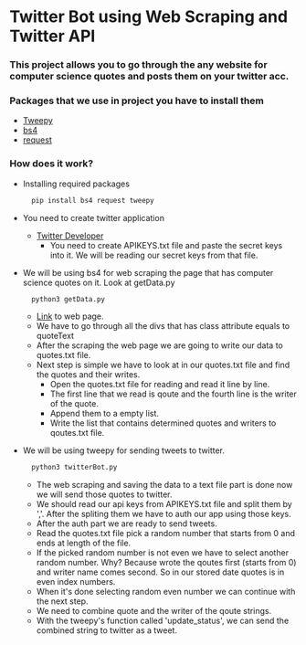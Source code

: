 # Twitter Bot using Web Scraping and Twitter API

### This project allows you to go through the any website for computer science quotes and posts them on your twitter acc.

### Packages that we use in project you have to install them

- [Tweepy](http://www.tweepy.org/)
- [bs4](https://www.crummy.com/software/BeautifulSoup/bs4/doc/)
- [request](https://www.pythonforbeginners.com/requests/using-requests-in-python)

### How does it work?

- Installing required packages
  
  ```bash
    pip install bs4 request tweepy
  ```

- You need to create twitter application
  - [Twitter Developer](https://developer.twitter.com/apps)
    - You need to create APIKEYS.txt file and paste the secret keys into it. We will be reading our secret keys from that file.

- We will be using bs4 for web scraping the page that has computer science quotes on it. Look at getData.py
  
  ```bash
    python3 getData.py
  ```

  - [Link](https://www.goodreads.com/quotes/tag/computer-science) to web page.
  - We have to go through all the divs that has class attribute equals to quoteText
  - After the scraping the web page we are going to write our data to quotes.txt file.
  - Next step is simple we have to look at in our quotes.txt file and find the quotes and their writes.
    - Open the quotes.txt file for reading and read it line by line.
    - The first line that we read is qoute and the fourth line is the writer of the quote.
    - Append them to a empty list.
    - Write the list that contains determined quotes and writers to qoutes.txt file.

- We will be using tweepy for sending tweets to twitter.
  
  ```bash
    python3 twitterBot.py
  ```

  - The web scraping and saving the data to a text file part is done now we will send those quotes to twitter.
  - We should read our api keys from APIKEYS.txt file and split them by ','. After the spliting them we have to auth our app using those keys.
  - After the auth part we are ready to send tweets.
  - Read the quotes.txt file pick a random number that starts from 0 and ends at length of the file.
  - If the picked random number is not even we have to select another random number. Why? Because wrote the qoutes first (starts from 0) and writer name comes second. So in our stored date quotes is in even index numbers.
  - When it's done selecting random even number we can continue with the next step.
  - We need to combine quote and the writer of the qoute strings.
  - With the tweepy's function called 'update_status', we can send the combined string to twitter as a tweet.
